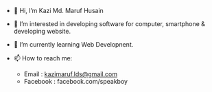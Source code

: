 - 👋 Hi, I’m Kazi Md. Maruf Husain
- 👀 I’m interested in developing software for computer, smartphone & developing website.
- 🌱 I’m currently learning Web Developnent.
- 📫 How to reach me: 

    - Email : kazimaruf.lds@gmail.com
    - Facebook : facebook.com/speakboy

<!---
kazimaruf991/kazimaruf991 is a ✨ special ✨ repository because its `README.md` (this file) appears on your GitHub profile.
You can click the Preview link to take a look at your changes.
--->
